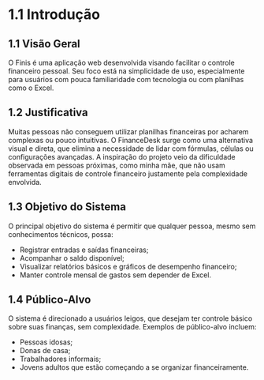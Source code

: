  # 1.1 Introdução

## 1.1 Visão Geral
O Finis é uma aplicação web desenvolvida visando facilitar o controle financeiro pessoal. Seu foco está na simplicidade de uso, especialmente para usuários com pouca familiaridade com tecnologia ou com planilhas como o Excel.

## 1.2 Justificativa
Muitas pessoas não conseguem utilizar planilhas financeiras por acharem complexas ou pouco intuitivas. O FinanceDesk surge como uma alternativa visual e direta, que elimina a necessidade de lidar com fórmulas, células ou configurações avançadas. A inspiração do projeto veio da dificuldade observada em pessoas próximas, como minha mãe, que não usam ferramentas digitais de controle financeiro justamente pela complexidade envolvida.

## 1.3 Objetivo do Sistema
O principal objetivo do sistema é permitir que qualquer pessoa, mesmo sem conhecimentos técnicos, possa:
- Registrar entradas e saídas financeiras;
- Acompanhar o saldo disponível;
- Visualizar relatórios básicos e gráficos de desempenho financeiro;
- Manter controle mensal de gastos sem depender de Excel.

## 1.4 Público-Alvo
O sistema é direcionado a usuários leigos, que desejam ter controle básico sobre suas finanças, sem complexidade. Exemplos de público-alvo incluem:
- Pessoas idosas;
- Donas de casa;
- Trabalhadores informais;
- Jovens adultos que estão começando a se organizar financeiramente.
